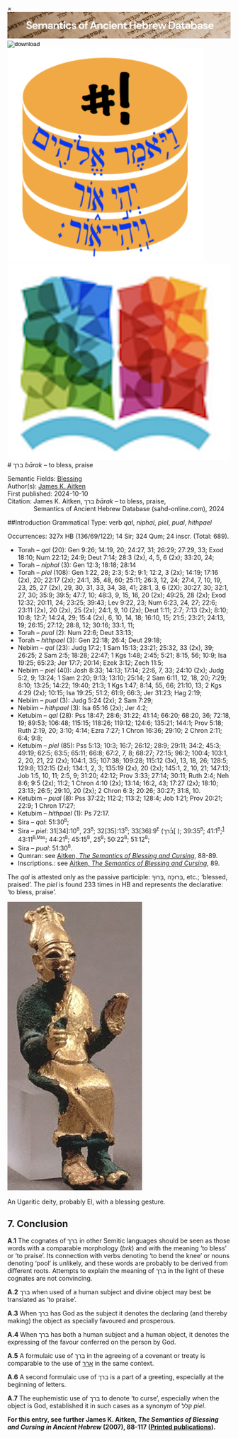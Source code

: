 <div id="modal" class="modal">
  <div class="modal-content">
    <span class="close">&times;</span>
    <div class="modal-body" id="modal-body"></div>
  </div>
</div><html><body><img id="banner" src="../../images/banners/banner.png" alt="banner" /></body></html>

<div><input id="download" title="Download/print the document" type="image" onclick="print_document()" src="../../images/icons/download3.png" alt="download" /></div><div><a id="shebanq" title="Word in SHEBANQ" href="https://shebanq.ancient-data.org/hebrew/word?id=2BRKiv" target="_blank"><img src="../../images/icons/shebanq.png" alt="shebanq"></a></div><div><a id="ubs" title="Word in Semantic Dictionary of Biblical Hebrew" href="https://semanticdictionary.org/semdic.php?databaseType=SDBH&language=en&lemma=ברך&startPage=1" target="_blank"><img src="../../images/icons/ubs.png" alt="ubs"></a></div># ברך <i>bārak</i> – to bless, praise

Semantic Fields:
[Blessing](../semantic_fields/blessing.md)&nbsp;&nbsp;&nbsp;<br>Author(s):
[James K. Aitken](../contributors/james_k._aitken.md)<br>
First published: 2024-10-10<br>Citation: James K. Aitken, ברך <i>bārak</i> – to bless, praise, <br>                    &nbsp;&nbsp;&nbsp;&nbsp;&nbsp;&nbsp;&nbsp;&nbsp;&nbsp;&nbsp;&nbsp;&nbsp;&nbsp;&nbsp;                    Semantics of Ancient Hebrew Database (sahd-online.com), 2024



##Introduction
Grammatical Type: verb <i>qal</i>, <i>niphal</i>, <i>piel</i>, <i>pual</i>, <i>hithpael</i>

Occurrences: 327x HB (136/69/122); 14 Sir; 324 Qum; 24 inscr. (Total: 689).

* Torah – <i>qal</i> (20):
Gen 9:26; 14:19, 20; 24:27, 31; 26:29; 27:29, 33; Exod 18:10; Num 22:12; 24:9; Deut 7:14; 28:3 (2x), 4, 5, 6 (2x); 33:20, 24;
* Torah – <i>niphal</i> (3):
Gen 12:3; 18:18; 28:14
* Torah – <i>piel</i> (108):
Gen 1:22, 28; 2:3; 5:2; 9:1; 12:2, 3 (2x); 14:19; 17:16 (2x), 20; 22:17 (2x); 24:1, 35, 48, 60; 25:11; 26:3, 12, 24; 27:4, 7, 10, 19, 23, 25, 27 (2x), 29, 30, 31, 33, 34, 38, 41; 28:1, 3, 6 (2X); 30:27, 30; 32:1, 27, 30; 35:9; 39:5; 47:7, 10; 48:3, 9, 15, 16, 20 (2x); 49:25, 28 (2x); Exod 12:32; 20:11, 24; 23:25; 39:43; Lev 9:22, 23; Num 6:23, 24, 27; 22:6; 23:11 (2x), 20 (2x), 25 (2x); 24:1, 9, 10 (2x); Deut 1:11; 2:7; 7:13 (2x); 8:10; 10:8; 12:7; 14:24, 29; 15:4 (2x), 6, 10, 14, 18; 16:10, 15; 21:5; 23:21; 24:13, 19; 26:15; 27:12; 28:8, 12; 30:16; 33:1, 11;
* Torah – <i>pual</i> (2):
Num 22:6; Deut 33:13;
* Torah – <i>hithpael</i> (3):
Gen 22:18; 26:4; Deut 29:18;
* Nebiim – <i>qal</i> (23):
Judg 17:2; 1 Sam 15:13; 23:21; 25:32, 33 (2x), 39; 26:25; 2 Sam 2:5; 18:28; 22:47; 1 Kgs 1:48; 2:45; 5:21; 8:15, 56; 10:9; Isa 19:25; 65:23; Jer 17:7; 20:14; Ezek 3:12; Zech 11:5;
* Nebiim – <i>piel</i> (40):
Josh 8:33; 14:13; 17:14; 22:6, 7, 33; 24:10 (2x); Judg 5:2, 9; 13:24; 1 Sam 2:20; 9:13; 13:10; 25:14; 2 Sam 6:11, 12, 18, 20; 7:29; 8:10; 13:25; 14:22; 19:40; 21:3; 1 Kgs 1:47; 8:14, 55, 66; 21:10, 13; 2 Kgs 4:29 (2x); 10:15; Isa 19:25; 51:2; 61:9; 66:3; Jer 31:23; Hag 2:19;
* Nebiim – <i>pual</i> (3):
Judg 5:24 (2x); 2 Sam 7:29;
* Nebiim – <i>hithpael</i> (3):
Isa 65:16 (2x); Jer 4:2;
* Ketubim – <i>qal</i> (28):
Pss 18:47; 28:6; 31:22; 41:14; 66:20; 68:20, 36; 72:18, 19; 89:53; 106:48; 115:15; 118:26; 119:12; 124:6; 135:21; 144:1; Prov 5:18; Ruth 2:19, 20; 3:10; 4:14; Ezra 7:27; 1 Chron 16:36; 29:10; 2 Chron 2:11; 6:4; 9:8; 
* Ketubim – <i>piel</i> (85):
Pss 5:13; 10:3; 16:7; 26:12; 28:9; 29:11; 34:2; 45:3; 49:19; 62:5; 63:5; 65:11; 66:8; 67:2, 7, 8; 68:27; 72:15; 96:2; 100:4; 103:1, 2, 20, 21, 22 (2x); 104:1, 35; 107:38; 109:28; 115:12 (3x), 13, 18, 26; 128:5; 129:8; 132:15 (2x); 134:1, 2, 3; 135:19 (2x), 20 (2x); 145:1, 2, 10, 21; 147:13; Job 1:5, 10, 11; 2:5, 9; 31:20; 42:12; Prov 3:33; 27:14; 30:11; Ruth 2:4; Neh 8:6; 9:5 (2x); 11:2; 1 Chron 4:10 (2x); 13:14; 16:2, 43; 17:27 (2x); 18:10; 23:13; 26:5; 29:10, 20 (2x); 2 Chron 6:3; 20:26; 30:27; 31:8, 10.
* Ketubim – <i>pual</i> (8):
Pss 37:22; 112:2; 113:2; 128:4; Job 1:21; Prov 20:21; 22:9; 1 Chron 17:27;
* Ketubim – <i>hithpael</i> (1):
Ps 72:17.
* Sira – <i>qal</i>: 51:30<sup><small>B</small></sup>;
* Sira – <i>piel</i>: 
31[34]:10<sup><small>B</small></sup>,
23<sup><small>B</small></sup>;
32[35]:13<sup><small>B</small></sup>;
33[36]:9<sup><small>E</small></sup> 
(<span dir="rtl"> ]ב֯רך</span>);
39:35<sup><small>B</small></sup>;
41:1<sup><small>B</small></sup>;<sup id="fnref:1"><a href="#footnote" data-toggle="modal" onclick="show_modal('fn:1')">1</a></sup>
43:11<sup><small>B,Mas</small></sup>;
44:21<sup><small>B</small></sup>;
45:15<sup><small>B</small></sup>,
25<sup><small>B</small></sup>;
50:22<sup><small>B</small></sup>;
51:12<sup><small>B</small></sup>;
* Sira – <i>pual</i>: 51:30<sup><small>B</small></sup>.
* Qumran: see <a href="/store/printed_publications/">Aitken, <i>The Semantics of Blessing and Cursing</i></a>, 88-89.
* Inscriptions.: see <a href="/store/printed_publications/">Aitken, <i>The Semantics of Blessing and Cursing</i></a>, 89. 

The <i>qal</i> is attested only as the passive participle:
<span dir="rtl">בָּרוּךְ</span>, 
<span dir="rtl">בְּרוּכָה</span>, etc.; ‘blessed, praised’.
The <i>piel</i> is found 233 times in HB and represents the declarative: ‘to bless, praise’.


![EL](../images/photos/EL.jpg)

An Ugaritic deity, probably El, with a blessing gesture.


## 7. Conclusion

<b>A.1</b> The cognates of <span dir="rtl">ברך</span> in other Semitic languages should be seen as those words with a comparable morphology (<i>brk</i>) and with the meaning ‘to bless’ or
‘to praise’. Its connection with verbs denoting
‘to bend the knee’ or nouns denoting
‘pool’ is unlikely, and these words are probably to be derived from different roots. Attempts to explain the meaning of <span dir="rtl">ברך</span>  in the light of these cognates are not convincing.

<b>A.2</b> <span dir="rtl">ברך</span> when used of a human subject and divine object may best be translated as ‘to praise’.

<b>A.3</b> When <span dir="rtl">ברך</span> has God as the subject it denotes the declaring (and thereby making) the object as specially favoured and prosperous.

<b>A.4</b> When <span dir="rtl">ברך</span> has both a human subject and a human object, it denotes the expressing of the favour conferred on the person by God.

<b>A.5</b> A formulaic use of <span dir="rtl">ברך</span> in the agreeing of a covenant or treaty is comparable to the use of 
<a href="/words/2-r-r"/><span dir="rtl" lang="he">ארר</span></a>
in the same context.

<b>A.6</b> A second formulaic use of <span dir="rtl">ברך</span> is a part of a greeting, especially at the beginning of letters.

<b>A.7</b>
The euphemistic use of <span dir="rtl">ברך</span> to denote ‘to curse’, especially when the object is God, established it in such cases as a synonym of <span dir="rtl">קלל</span> <i>piel</i>.


<b>For this entry, see further James K. Aitken, <i>The Semantics of Blessing and Cursing in Ancient Hebrew</i> (2007), 88-117 (<a href="/store/printed_publications/">Printed publications</a>).</b>

[^1]: <span dir="rtl">יברך</span> in B, <span dir="rtl">ז]כׄרׄךׄ</span>] in Mas.


